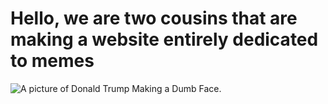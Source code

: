 
<!DOCTYPE html>
<html>
<h1>Hello, we are two cousins that are making a website entirely dedicated to memes</h1>
  <img href="https://images.latintimes.com/sites/latintimes.com/files/2016/03/02/donald-trump-memes.jpg" alt="A picture of Donald Trump Making a Dumb Face."
</html>

